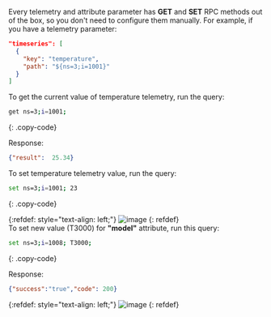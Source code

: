 Every telemetry and attribute parameter has **GET** and **SET** RPC methods out of the box, so you don't need to configure
them manually.
For example, if you have a telemetry parameter:
```json
"timeseries": [
  {
    "key": "temperature",
    "path": "${ns=3;i=1001}"
  }
]
```

To get the current value of temperature telemetry, run the query:

```bash
get ns=3;i=1001;
```
{: .copy-code}

Response:
```json
{"result":  25.34}
```

To set temperature telemetry value, run the query:

```bash
set ns=3;i=1001; 23
```
{: .copy-code}

{:refdef: style="text-align: left;"}
![image](/images/gateway/gateway-opc-ua-rpc-1.png)
{: refdef}
<br>
To set new value (T3000) for **"model"** attribute, run this query:

```bash
set ns=3;i=1008; T3000;
```
{: .copy-code}

Response:
```json
{"success":"true","code": 200}
```

{:refdef: style="text-align: left;"}
![image](/images/gateway/gateway-opc-ua-rpc-2.png)
{: refdef}
